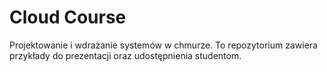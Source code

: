 # Cloud Course
Projektowanie i wdrażanie systemów w chmurze. To repozytorium zawiera przykłady do prezentacji oraz udostępnienia studentom.
